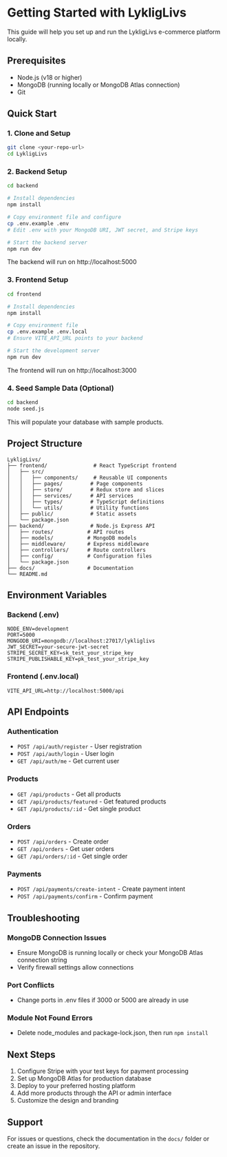 # Getting Started with LykligLivs

This guide will help you set up and run the LykligLivs e-commerce platform locally.

## Prerequisites

- Node.js (v18 or higher)
- MongoDB (running locally or MongoDB Atlas connection)
- Git

## Quick Start

### 1. Clone and Setup

```bash
git clone <your-repo-url>
cd LykligLivs
```

### 2. Backend Setup

```bash
cd backend

# Install dependencies
npm install

# Copy environment file and configure
cp .env.example .env
# Edit .env with your MongoDB URI, JWT secret, and Stripe keys

# Start the backend server
npm run dev
```

The backend will run on http://localhost:5000

### 3. Frontend Setup

```bash
cd frontend

# Install dependencies
npm install

# Copy environment file
cp .env.example .env.local
# Ensure VITE_API_URL points to your backend

# Start the development server
npm run dev
```

The frontend will run on http://localhost:3000

### 4. Seed Sample Data (Optional)

```bash
cd backend
node seed.js
```

This will populate your database with sample products.

## Project Structure

```
LykligLivs/
├── frontend/               # React TypeScript frontend
│   ├── src/
│   │   ├── components/     # Reusable UI components
│   │   ├── pages/         # Page components
│   │   ├── store/         # Redux store and slices
│   │   ├── services/      # API services
│   │   ├── types/         # TypeScript definitions
│   │   └── utils/         # Utility functions
│   ├── public/            # Static assets
│   └── package.json
├── backend/               # Node.js Express API
│   ├── routes/           # API routes
│   ├── models/           # MongoDB models
│   ├── middleware/       # Express middleware
│   ├── controllers/      # Route controllers
│   ├── config/           # Configuration files
│   └── package.json
├── docs/                 # Documentation
└── README.md
```

## Environment Variables

### Backend (.env)
```
NODE_ENV=development
PORT=5000
MONGODB_URI=mongodb://localhost:27017/lykliglivs
JWT_SECRET=your-secure-jwt-secret
STRIPE_SECRET_KEY=sk_test_your_stripe_key
STRIPE_PUBLISHABLE_KEY=pk_test_your_stripe_key
```

### Frontend (.env.local)
```
VITE_API_URL=http://localhost:5000/api
```

## API Endpoints

### Authentication
- `POST /api/auth/register` - User registration
- `POST /api/auth/login` - User login
- `GET /api/auth/me` - Get current user

### Products
- `GET /api/products` - Get all products
- `GET /api/products/featured` - Get featured products
- `GET /api/products/:id` - Get single product

### Orders
- `POST /api/orders` - Create order
- `GET /api/orders` - Get user orders
- `GET /api/orders/:id` - Get single order

### Payments
- `POST /api/payments/create-intent` - Create payment intent
- `POST /api/payments/confirm` - Confirm payment

## Troubleshooting

### MongoDB Connection Issues
- Ensure MongoDB is running locally or check your MongoDB Atlas connection string
- Verify firewall settings allow connections

### Port Conflicts
- Change ports in .env files if 3000 or 5000 are already in use

### Module Not Found Errors
- Delete node_modules and package-lock.json, then run `npm install`

## Next Steps

1. Configure Stripe with your test keys for payment processing
2. Set up MongoDB Atlas for production database
3. Deploy to your preferred hosting platform
4. Add more products through the API or admin interface
5. Customize the design and branding

## Support

For issues or questions, check the documentation in the `docs/` folder or create an issue in the repository.